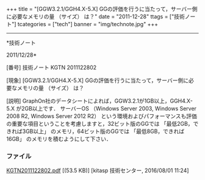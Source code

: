 ﻿+++
title = "[GGW3.2.1/GGH4.X-5.X] GGの評価を行うに当たって，サーバー側に必要なメモリの量 （サイズ） は？"
date = "2011-12-28"
ttags = ["技術ノート"]
tcategories = ["tech"]
banner = "img/technote.jpg"
+++

-----------------------------------------------------------------------------------------------------------------------------

*技術ノート

2011/12/28*


[番号]
技術ノート KGTN 2011122802

[現象]
[GGW3.2.1/GGH4.X-5.X]
GGの評価を行うに当たって，サーバー側に必要なメモリの量 （サイズ） は？

[説明]
GraphOn社のデータシートによれば，GGW3.2.1が1GB以上，GGH4.X-5.X
が2GB以上です． サーバーOS （Windows Server 2003, Windows Server 2008
R2, Windows Server 2012 R2）
という環境およびパフォーマンスも評価の重要な項目ということを考慮しますと，32ビット版のGGでは
「最低2GB，できれば3GB以上」 のメモリ，64ビット版のGGでは
「最低8GB，できれば16GB」 のメモリを積むようにして下さい．


### ファイル

 
 


[KGTN2011122802.pdf](http://techreport.kitasp.net/attachments/download/2777/KGTN2011122802.pdf)
 [(53.5 KB)] [kitasp 技術センター, 2016/08/01
11:24]


 


 

